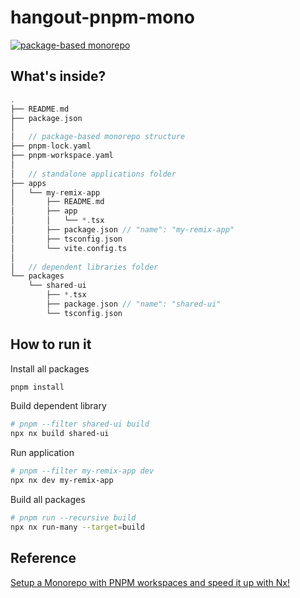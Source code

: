 # hangout-pnpm-mono

[![package-based monorepo](https://img.shields.io/static/v1?label=Nx%20setup&message=package-based%20monorepo&color=orange)](https://nx.dev/concepts/integrated-vs-package-based#package-based-repos)

## What's inside?

<!-- tree -I "node_modules|dist|.pnpm|build" .  -->
```c
.
├── README.md
├── package.json
│
│   // package-based monorepo structure
├── pnpm-lock.yaml
├── pnpm-workspace.yaml
│
│   // standalone applications folder
├── apps
│   └── my-remix-app
│       ├── README.md
│       ├── app
│       │   └── *.tsx
│       ├── package.json // "name": "my-remix-app"
│       ├── tsconfig.json
│       └── vite.config.ts
│
│   // dependent libraries folder
└── packages
    └── shared-ui
        ├── *.tsx
        ├── package.json // "name": "shared-ui"
        └── tsconfig.json
```

## How to run it

Install all packages

```bash
pnpm install
```

Build dependent library

```bash
# pnpm --filter shared-ui build
npx nx build shared-ui
```

Run application

```bash
# pnpm --filter my-remix-app dev
npx nx dev my-remix-app
```

Build all packages

```bash
# pnpm run --recursive build
npx nx run-many --target=build
```

## Reference

[Setup a Monorepo with PNPM workspaces and speed it up with Nx!](https://dev.to/nx/setup-a-monorepo-with-pnpm-workspaces-and-speed-it-up-with-nx-1eem)
